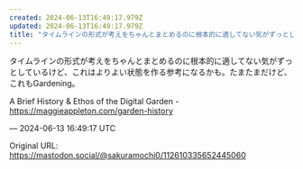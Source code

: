 ```yaml
---
created: 2024-06-13T16:49:17.979Z
updated: 2024-06-13T16:49:17.979Z
title: "タイムラインの形式が考えをちゃんとまとめるのに根本的に適してない気がずっとしてい[...]"
---
```


<p>タイムラインの形式が考えをちゃんとまとめるのに根本的に適してない気がずっとしているけど、これはよりよい状態を作る参考になるかも。たまたまだけど、これもGardening。</p><p>A Brief History &amp; Ethos of the Digital Garden - <a href="https://maggieappleton.com/garden-history" target="_blank" rel="nofollow noopener" translate="no"><span class="invisible">https://</span><span class="ellipsis">maggieappleton.com/garden-hist</span><span class="invisible">ory</span></a></p>

&mdash; 2024-06-13 16:49:17 UTC

Original URL: https://mastodon.social/@sakuramochi0/112610335652445060
